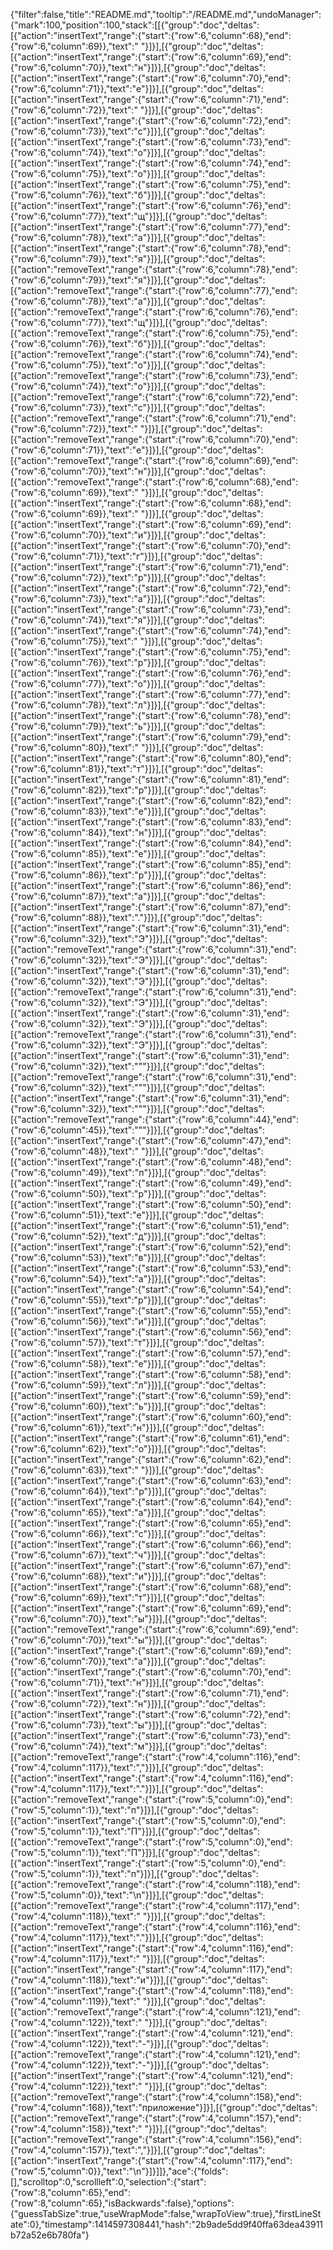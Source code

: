 {"filter":false,"title":"README.md","tooltip":"/README.md","undoManager":{"mark":100,"position":100,"stack":[[{"group":"doc","deltas":[{"action":"insertText","range":{"start":{"row":6,"column":68},"end":{"row":6,"column":69}},"text":" "}]}],[{"group":"doc","deltas":[{"action":"insertText","range":{"start":{"row":6,"column":69},"end":{"row":6,"column":70}},"text":"н"}]}],[{"group":"doc","deltas":[{"action":"insertText","range":{"start":{"row":6,"column":70},"end":{"row":6,"column":71}},"text":"е"}]}],[{"group":"doc","deltas":[{"action":"insertText","range":{"start":{"row":6,"column":71},"end":{"row":6,"column":72}},"text":" "}]}],[{"group":"doc","deltas":[{"action":"insertText","range":{"start":{"row":6,"column":72},"end":{"row":6,"column":73}},"text":"с"}]}],[{"group":"doc","deltas":[{"action":"insertText","range":{"start":{"row":6,"column":73},"end":{"row":6,"column":74}},"text":"о"}]}],[{"group":"doc","deltas":[{"action":"insertText","range":{"start":{"row":6,"column":74},"end":{"row":6,"column":75}},"text":"о"}]}],[{"group":"doc","deltas":[{"action":"insertText","range":{"start":{"row":6,"column":75},"end":{"row":6,"column":76}},"text":"б"}]}],[{"group":"doc","deltas":[{"action":"insertText","range":{"start":{"row":6,"column":76},"end":{"row":6,"column":77}},"text":"щ"}]}],[{"group":"doc","deltas":[{"action":"insertText","range":{"start":{"row":6,"column":77},"end":{"row":6,"column":78}},"text":"а"}]}],[{"group":"doc","deltas":[{"action":"insertText","range":{"start":{"row":6,"column":78},"end":{"row":6,"column":79}},"text":"я"}]}],[{"group":"doc","deltas":[{"action":"removeText","range":{"start":{"row":6,"column":78},"end":{"row":6,"column":79}},"text":"я"}]}],[{"group":"doc","deltas":[{"action":"removeText","range":{"start":{"row":6,"column":77},"end":{"row":6,"column":78}},"text":"а"}]}],[{"group":"doc","deltas":[{"action":"removeText","range":{"start":{"row":6,"column":76},"end":{"row":6,"column":77}},"text":"щ"}]}],[{"group":"doc","deltas":[{"action":"removeText","range":{"start":{"row":6,"column":75},"end":{"row":6,"column":76}},"text":"б"}]}],[{"group":"doc","deltas":[{"action":"removeText","range":{"start":{"row":6,"column":74},"end":{"row":6,"column":75}},"text":"о"}]}],[{"group":"doc","deltas":[{"action":"removeText","range":{"start":{"row":6,"column":73},"end":{"row":6,"column":74}},"text":"о"}]}],[{"group":"doc","deltas":[{"action":"removeText","range":{"start":{"row":6,"column":72},"end":{"row":6,"column":73}},"text":"с"}]}],[{"group":"doc","deltas":[{"action":"removeText","range":{"start":{"row":6,"column":71},"end":{"row":6,"column":72}},"text":" "}]}],[{"group":"doc","deltas":[{"action":"removeText","range":{"start":{"row":6,"column":70},"end":{"row":6,"column":71}},"text":"е"}]}],[{"group":"doc","deltas":[{"action":"removeText","range":{"start":{"row":6,"column":69},"end":{"row":6,"column":70}},"text":"н"}]}],[{"group":"doc","deltas":[{"action":"removeText","range":{"start":{"row":6,"column":68},"end":{"row":6,"column":69}},"text":" "}]}],[{"group":"doc","deltas":[{"action":"insertText","range":{"start":{"row":6,"column":68},"end":{"row":6,"column":69}},"text":" "}]}],[{"group":"doc","deltas":[{"action":"insertText","range":{"start":{"row":6,"column":69},"end":{"row":6,"column":70}},"text":"и"}]}],[{"group":"doc","deltas":[{"action":"insertText","range":{"start":{"row":6,"column":70},"end":{"row":6,"column":71}},"text":"г"}]}],[{"group":"doc","deltas":[{"action":"insertText","range":{"start":{"row":6,"column":71},"end":{"row":6,"column":72}},"text":"р"}]}],[{"group":"doc","deltas":[{"action":"insertText","range":{"start":{"row":6,"column":72},"end":{"row":6,"column":73}},"text":"а"}]}],[{"group":"doc","deltas":[{"action":"insertText","range":{"start":{"row":6,"column":73},"end":{"row":6,"column":74}},"text":"я"}]}],[{"group":"doc","deltas":[{"action":"insertText","range":{"start":{"row":6,"column":74},"end":{"row":6,"column":75}},"text":" "}]}],[{"group":"doc","deltas":[{"action":"insertText","range":{"start":{"row":6,"column":75},"end":{"row":6,"column":76}},"text":"р"}]}],[{"group":"doc","deltas":[{"action":"insertText","range":{"start":{"row":6,"column":76},"end":{"row":6,"column":77}},"text":"о"}]}],[{"group":"doc","deltas":[{"action":"insertText","range":{"start":{"row":6,"column":77},"end":{"row":6,"column":78}},"text":"л"}]}],[{"group":"doc","deltas":[{"action":"insertText","range":{"start":{"row":6,"column":78},"end":{"row":6,"column":79}},"text":"ь"}]}],[{"group":"doc","deltas":[{"action":"insertText","range":{"start":{"row":6,"column":79},"end":{"row":6,"column":80}},"text":" "}]}],[{"group":"doc","deltas":[{"action":"insertText","range":{"start":{"row":6,"column":80},"end":{"row":6,"column":81}},"text":"т"}]}],[{"group":"doc","deltas":[{"action":"insertText","range":{"start":{"row":6,"column":81},"end":{"row":6,"column":82}},"text":"р"}]}],[{"group":"doc","deltas":[{"action":"insertText","range":{"start":{"row":6,"column":82},"end":{"row":6,"column":83}},"text":"е"}]}],[{"group":"doc","deltas":[{"action":"insertText","range":{"start":{"row":6,"column":83},"end":{"row":6,"column":84}},"text":"н"}]}],[{"group":"doc","deltas":[{"action":"insertText","range":{"start":{"row":6,"column":84},"end":{"row":6,"column":85}},"text":"е"}]}],[{"group":"doc","deltas":[{"action":"insertText","range":{"start":{"row":6,"column":85},"end":{"row":6,"column":86}},"text":"р"}]}],[{"group":"doc","deltas":[{"action":"insertText","range":{"start":{"row":6,"column":86},"end":{"row":6,"column":87}},"text":"а"}]}],[{"group":"doc","deltas":[{"action":"insertText","range":{"start":{"row":6,"column":87},"end":{"row":6,"column":88}},"text":"."}]}],[{"group":"doc","deltas":[{"action":"insertText","range":{"start":{"row":6,"column":31},"end":{"row":6,"column":32}},"text":"Э"}]}],[{"group":"doc","deltas":[{"action":"removeText","range":{"start":{"row":6,"column":31},"end":{"row":6,"column":32}},"text":"Э"}]}],[{"group":"doc","deltas":[{"action":"insertText","range":{"start":{"row":6,"column":31},"end":{"row":6,"column":32}},"text":"Э"}]}],[{"group":"doc","deltas":[{"action":"removeText","range":{"start":{"row":6,"column":31},"end":{"row":6,"column":32}},"text":"Э"}]}],[{"group":"doc","deltas":[{"action":"insertText","range":{"start":{"row":6,"column":31},"end":{"row":6,"column":32}},"text":"Э"}]}],[{"group":"doc","deltas":[{"action":"removeText","range":{"start":{"row":6,"column":31},"end":{"row":6,"column":32}},"text":"Э"}]}],[{"group":"doc","deltas":[{"action":"insertText","range":{"start":{"row":6,"column":31},"end":{"row":6,"column":32}},"text":"\""}]}],[{"group":"doc","deltas":[{"action":"removeText","range":{"start":{"row":6,"column":31},"end":{"row":6,"column":32}},"text":"\""}]}],[{"group":"doc","deltas":[{"action":"insertText","range":{"start":{"row":6,"column":31},"end":{"row":6,"column":32}},"text":"\""}]}],[{"group":"doc","deltas":[{"action":"removeText","range":{"start":{"row":6,"column":44},"end":{"row":6,"column":45}},"text":"\""}]}],[{"group":"doc","deltas":[{"action":"insertText","range":{"start":{"row":6,"column":47},"end":{"row":6,"column":48}},"text":" "}]}],[{"group":"doc","deltas":[{"action":"insertText","range":{"start":{"row":6,"column":48},"end":{"row":6,"column":49}},"text":"п"}]}],[{"group":"doc","deltas":[{"action":"insertText","range":{"start":{"row":6,"column":49},"end":{"row":6,"column":50}},"text":"р"}]}],[{"group":"doc","deltas":[{"action":"insertText","range":{"start":{"row":6,"column":50},"end":{"row":6,"column":51}},"text":"е"}]}],[{"group":"doc","deltas":[{"action":"insertText","range":{"start":{"row":6,"column":51},"end":{"row":6,"column":52}},"text":"д"}]}],[{"group":"doc","deltas":[{"action":"insertText","range":{"start":{"row":6,"column":52},"end":{"row":6,"column":53}},"text":"в"}]}],[{"group":"doc","deltas":[{"action":"insertText","range":{"start":{"row":6,"column":53},"end":{"row":6,"column":54}},"text":"а"}]}],[{"group":"doc","deltas":[{"action":"insertText","range":{"start":{"row":6,"column":54},"end":{"row":6,"column":55}},"text":"р"}]}],[{"group":"doc","deltas":[{"action":"insertText","range":{"start":{"row":6,"column":55},"end":{"row":6,"column":56}},"text":"и"}]}],[{"group":"doc","deltas":[{"action":"insertText","range":{"start":{"row":6,"column":56},"end":{"row":6,"column":57}},"text":"т"}]}],[{"group":"doc","deltas":[{"action":"insertText","range":{"start":{"row":6,"column":57},"end":{"row":6,"column":58}},"text":"е"}]}],[{"group":"doc","deltas":[{"action":"insertText","range":{"start":{"row":6,"column":58},"end":{"row":6,"column":59}},"text":"л"}]}],[{"group":"doc","deltas":[{"action":"insertText","range":{"start":{"row":6,"column":59},"end":{"row":6,"column":60}},"text":"ь"}]}],[{"group":"doc","deltas":[{"action":"insertText","range":{"start":{"row":6,"column":60},"end":{"row":6,"column":61}},"text":"н"}]}],[{"group":"doc","deltas":[{"action":"insertText","range":{"start":{"row":6,"column":61},"end":{"row":6,"column":62}},"text":"о"}]}],[{"group":"doc","deltas":[{"action":"insertText","range":{"start":{"row":6,"column":62},"end":{"row":6,"column":63}},"text":" "}]}],[{"group":"doc","deltas":[{"action":"insertText","range":{"start":{"row":6,"column":63},"end":{"row":6,"column":64}},"text":"р"}]}],[{"group":"doc","deltas":[{"action":"insertText","range":{"start":{"row":6,"column":64},"end":{"row":6,"column":65}},"text":"а"}]}],[{"group":"doc","deltas":[{"action":"insertText","range":{"start":{"row":6,"column":65},"end":{"row":6,"column":66}},"text":"с"}]}],[{"group":"doc","deltas":[{"action":"insertText","range":{"start":{"row":6,"column":66},"end":{"row":6,"column":67}},"text":"ч"}]}],[{"group":"doc","deltas":[{"action":"insertText","range":{"start":{"row":6,"column":67},"end":{"row":6,"column":68}},"text":"и"}]}],[{"group":"doc","deltas":[{"action":"insertText","range":{"start":{"row":6,"column":68},"end":{"row":6,"column":69}},"text":"т"}]}],[{"group":"doc","deltas":[{"action":"insertText","range":{"start":{"row":6,"column":69},"end":{"row":6,"column":70}},"text":"ы"}]}],[{"group":"doc","deltas":[{"action":"removeText","range":{"start":{"row":6,"column":69},"end":{"row":6,"column":70}},"text":"ы"}]}],[{"group":"doc","deltas":[{"action":"insertText","range":{"start":{"row":6,"column":69},"end":{"row":6,"column":70}},"text":"а"}]}],[{"group":"doc","deltas":[{"action":"insertText","range":{"start":{"row":6,"column":70},"end":{"row":6,"column":71}},"text":"н"}]}],[{"group":"doc","deltas":[{"action":"insertText","range":{"start":{"row":6,"column":71},"end":{"row":6,"column":72}},"text":"н"}]}],[{"group":"doc","deltas":[{"action":"insertText","range":{"start":{"row":6,"column":72},"end":{"row":6,"column":73}},"text":"ы"}]}],[{"group":"doc","deltas":[{"action":"insertText","range":{"start":{"row":6,"column":73},"end":{"row":6,"column":74}},"text":"м"}]}],[{"group":"doc","deltas":[{"action":"removeText","range":{"start":{"row":4,"column":116},"end":{"row":4,"column":117}},"text":","}]}],[{"group":"doc","deltas":[{"action":"insertText","range":{"start":{"row":4,"column":116},"end":{"row":4,"column":117}},"text":"."}]}],[{"group":"doc","deltas":[{"action":"removeText","range":{"start":{"row":5,"column":0},"end":{"row":5,"column":1}},"text":"п"}]}],[{"group":"doc","deltas":[{"action":"insertText","range":{"start":{"row":5,"column":0},"end":{"row":5,"column":1}},"text":"П"}]}],[{"group":"doc","deltas":[{"action":"removeText","range":{"start":{"row":5,"column":0},"end":{"row":5,"column":1}},"text":"П"}]}],[{"group":"doc","deltas":[{"action":"insertText","range":{"start":{"row":5,"column":0},"end":{"row":5,"column":1}},"text":"п"}]}],[{"group":"doc","deltas":[{"action":"removeText","range":{"start":{"row":4,"column":118},"end":{"row":5,"column":0}},"text":"\n"}]}],[{"group":"doc","deltas":[{"action":"removeText","range":{"start":{"row":4,"column":117},"end":{"row":4,"column":118}},"text":" "}]}],[{"group":"doc","deltas":[{"action":"removeText","range":{"start":{"row":4,"column":116},"end":{"row":4,"column":117}},"text":"."}]}],[{"group":"doc","deltas":[{"action":"insertText","range":{"start":{"row":4,"column":116},"end":{"row":4,"column":117}},"text":" "}]}],[{"group":"doc","deltas":[{"action":"insertText","range":{"start":{"row":4,"column":117},"end":{"row":4,"column":118}},"text":"и"}]}],[{"group":"doc","deltas":[{"action":"insertText","range":{"start":{"row":4,"column":118},"end":{"row":4,"column":119}},"text":" "}]}],[{"group":"doc","deltas":[{"action":"removeText","range":{"start":{"row":4,"column":121},"end":{"row":4,"column":122}},"text":" "}]}],[{"group":"doc","deltas":[{"action":"insertText","range":{"start":{"row":4,"column":121},"end":{"row":4,"column":122}},"text":"-"}]}],[{"group":"doc","deltas":[{"action":"removeText","range":{"start":{"row":4,"column":121},"end":{"row":4,"column":122}},"text":"-"}]}],[{"group":"doc","deltas":[{"action":"insertText","range":{"start":{"row":4,"column":121},"end":{"row":4,"column":122}},"text":" "}]}],[{"group":"doc","deltas":[{"action":"removeText","range":{"start":{"row":4,"column":158},"end":{"row":4,"column":168}},"text":"приложение"}]}],[{"group":"doc","deltas":[{"action":"removeText","range":{"start":{"row":4,"column":157},"end":{"row":4,"column":158}},"text":" "}]}],[{"group":"doc","deltas":[{"action":"removeText","range":{"start":{"row":4,"column":156},"end":{"row":4,"column":157}},"text":","}]}],[{"group":"doc","deltas":[{"action":"insertText","range":{"start":{"row":4,"column":117},"end":{"row":5,"column":0}},"text":"\n"}]}]]},"ace":{"folds":[],"scrolltop":0,"scrollleft":0,"selection":{"start":{"row":8,"column":65},"end":{"row":8,"column":65},"isBackwards":false},"options":{"guessTabSize":true,"useWrapMode":false,"wrapToView":true},"firstLineState":0},"timestamp":1414597308441,"hash":"2b9ade5dd9f40ffa63dea43911b72a52e6b780fa"}